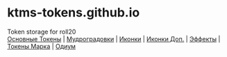 # ktms-tokens.github.io
Token storage for roll20\
[Основные Токены](https://github.com/CatacombNoop/ktms-tokens/blob/main/images_main/README.md)
|
[Мудроградовки](https://github.com/CatacombNoop/ktms-tokens/blob/main/images_mudrog/README.md)
|
[Иконки](https://github.com/CatacombNoop/ktms-tokens/blob/main/images_icons/README.md)
|
[Иконки Доп.](https://github.com/CatacombNoop/ktms-tokens/blob/main/images_icons2/README.md)
|
[Эффекты](https://github.com/CatacombNoop/ktms-tokens/blob/main/images_sfx/README.md)
|
[Токены Марка](https://github.com/CatacombNoop/ktms-tokens/blob/main/images_mark/README.md)
|
[Одиум](https://github.com/CatacombNoop/ktms-tokens/blob/main/images_odium/README.md)
